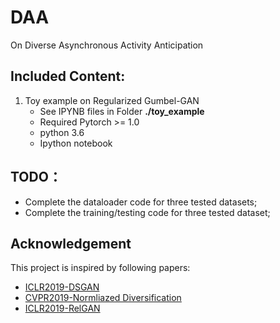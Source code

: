 # DAA
On Diverse Asynchronous Activity Anticipation

## Included Content:
1. Toy example on Regularized Gumbel-GAN
    * See IPYNB files in Folder **./toy_example**	
    * Required Pytorch >= 1.0
    * python 3.6
    * Ipython notebook    

## TODO：
* Complete the dataloader code for three tested datasets;
* Complete the training/testing code for three tested dataset;
    
## Acknowledgement
This project is inspired by following papers:
* [ICLR2019-DSGAN](https://github.com/maga33/DSGAN)
* [CVPR2019-Normliazed Diversification](https://github.com/B1ueber2y/NDiv)
* [ICLR2019-RelGAN](https://github.com/weilinie/RelGAN)
